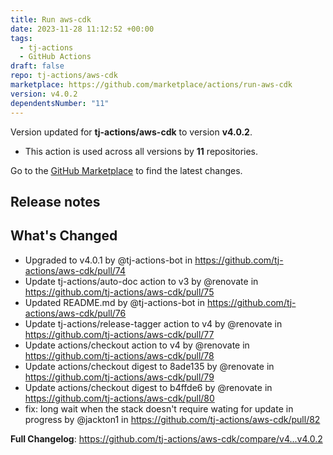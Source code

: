 ```yaml
---
title: Run aws-cdk
date: 2023-11-28 11:12:52 +00:00
tags:
  - tj-actions
  - GitHub Actions
draft: false
repo: tj-actions/aws-cdk
marketplace: https://github.com/marketplace/actions/run-aws-cdk
version: v4.0.2
dependentsNumber: "11"
---
```



Version updated for **tj-actions/aws-cdk** to version **v4.0.2**.
- This action is used across all versions by **11** repositories.

Go to the [GitHub Marketplace](https://github.com/marketplace/actions/run-aws-cdk) to find the latest changes.

## Release notes

## What's Changed
* Upgraded to v4.0.1 by @tj-actions-bot in https://github.com/tj-actions/aws-cdk/pull/74
* Update tj-actions/auto-doc action to v3 by @renovate in https://github.com/tj-actions/aws-cdk/pull/75
* Updated README.md by @tj-actions-bot in https://github.com/tj-actions/aws-cdk/pull/76
* Update tj-actions/release-tagger action to v4 by @renovate in https://github.com/tj-actions/aws-cdk/pull/77
* Update actions/checkout action to v4 by @renovate in https://github.com/tj-actions/aws-cdk/pull/78
* Update actions/checkout digest to 8ade135 by @renovate in https://github.com/tj-actions/aws-cdk/pull/79
* Update actions/checkout digest to b4ffde6 by @renovate in https://github.com/tj-actions/aws-cdk/pull/80
* fix: long wait when the stack doesn't require wating for update in progress by @jackton1 in https://github.com/tj-actions/aws-cdk/pull/82


**Full Changelog**: https://github.com/tj-actions/aws-cdk/compare/v4...v4.0.2
